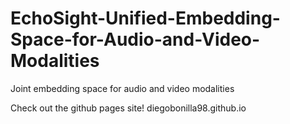 # EchoSight-Unified-Embedding-Space-for-Audio-and-Video-Modalities
Joint embedding space for audio and video modalities

Check out the github pages site! diegobonilla98.github.io
